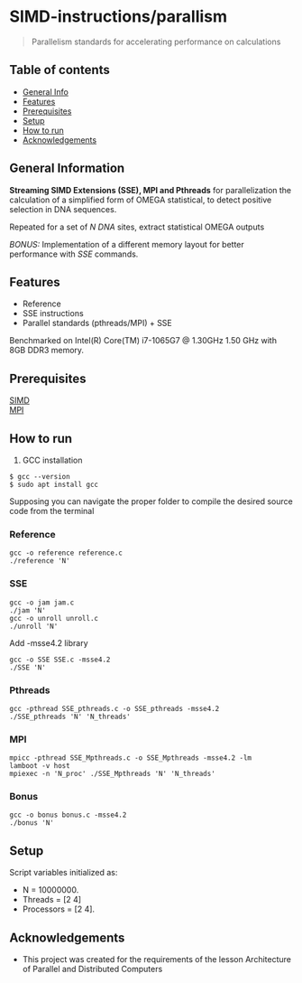 # SIMD-instructions/parallism
>   Parallelism standards for accelerating performance on calculations



## Table of contents
* [General Info](#general-information)
* [Features](#features)
* [Prerequisites](#prerequisites)
* [Setup](#setup)
* [How to run](#how-to-run)
* [Acknowledgements](#acknowledgements)


## General Information
__Streaming SIMD Extensions (SSE), MPI and Pthreads__
for parallelization the calculation of a simplified form of OMEGA
statistical, to detect positive selection in DNA sequences.

Repeated for a set of _N DNA_ sites, extract statistical OMEGA outputs

_BONUS:_ Implementation of a different memory layout for better 
performance with _SSE_ commands. 

## Features
* Reference
* SSE instructions 
* Parallel standards (pthreads/MPI) + SSE


Benchmarked on Intel(R) Core(TM) i7-1065G7 @ 1.30GHz 1.50 GHz with 8GB DDR3 memory.

## Prerequisites 
[SIMD](https://software.intel.com/sites/landingpage/IntrinsicsGuide) <br>
[MPI](http://mpitutorial.com/tutorials/)



## How to run

1. GCC installation
```
$ gcc --version
$ sudo apt install gcc

```
Supposing you can navigate the proper folder to compile the desired source code from the terminal

### Reference

```
gcc -o reference reference.c
./reference 'N'
```

### SSE
```
gcc -o jam jam.c
./jam 'N'
gcc -o unroll unroll.c
./unroll 'N'
```
Add -msse4.2 library
```
gcc -o SSE SSE.c -msse4.2
./SSE 'N'
```

### Pthreads
```
gcc -pthread SSE_pthreads.c -o SSE_pthreads -msse4.2
./SSE_pthreads 'N' 'N_threads'
```
### MPI
```
mpicc -pthread SSE_Mpthreads.c -o SSE_Mpthreads -msse4.2 -lm
lamboot -v host
mpiexec -n 'N_proc' ./SSE_Mpthreads 'N' 'N_threads'
```

### Bonus 
```
gcc -o bonus bonus.c -msse4.2
./bonus 'N'
```
## Setup
Script  variables initialized as:
* N = 10000000. 
* Threads = [2 4]
* Processors = [2 4].


## Acknowledgements
* This project was created for the requirements of the lesson Architecture of Parallel and Distributed Computers

